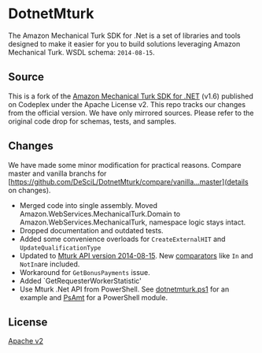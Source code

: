 # DotnetMturk

The Amazon Mechanical Turk SDK for .Net is a set of libraries and tools designed to make it easier for you to build solutions leveraging Amazon Mechanical Turk. WSDL schema: `2014-08-15`.

## Source

This is a fork of the [Amazon Mechanical Turk SDK for .NET](http://mturkdotnet.codeplex.com/) (v1.6) published on Codeplex under the Apache License v2. This repo tracks our changes from the official version. We have only mirrored sources. Please refer to the original code drop for schemas, tests, and samples.

## Changes

We have made some minor modification for practical reasons. Compare master and vanilla branchs for [https://github.com/DeSciL/DotnetMturk/compare/vanilla...master](details on changes).

- Merged code into single assembly. Moved Amazon.WebServices.MechanicalTurk.Domain to Amazon.WebServices.MechanicalTurk, namespace logic stays intact.
- Dropped documentation and outdated tests.
- Added some convenience overloads for `CreateExternalHIT` and `UpdateQualificationType`
- Updated to [Mturk API version 2014-08-15](http://docs.aws.amazon.com/AWSMechTurk/latest/AWSMturkAPI/ApiReference_WsdlLocationArticle.html). New [comparators](http://mechanicalturk.typepad.com/blog/2014/07/new-qualification-comparators-add-greater-flexibility-to-qualifications-.html) like `In` and `NotIn`are included.
- Workaround for `GetBonusPayments` issue.
- Added `GetRequesterWorkerStatistic'
- Use Mturk .Net API from PowerShell. See [dotnetmturk.ps1](https://github.com/DeSciL/DotnetMturk/blob/master/DotnetMturk.ps1) for an example and [PsAmt](https://github.com/DeSciL/PsAmt) for a PowerShell module.

## License

[Apache v2](https://github.com/DeSciL/DotnetMturk/blob/master/LICENSE)